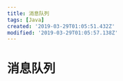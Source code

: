 ```yaml
---
title: 消息队列
tags: [Java]
created: '2019-03-29T01:05:51.432Z'
modified: '2019-03-29T01:05:57.138Z'
---
```


# 消息队列

